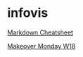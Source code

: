 # infovis

[Markdown Cheatsheet](https://github.com/adam-p/markdown-here/wiki/Markdown-Cheatsheet)

[Makeover Monday W18](https://igna43.github.io/infovis/makeovermonday2020W18.html)
